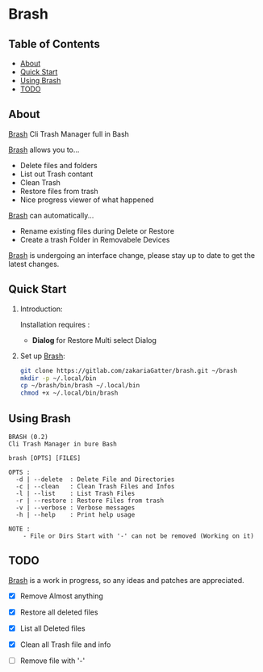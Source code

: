 # Brash

## Table of Contents

- [About](#about)
- [Quick Start](#quick-start)
- [Using Brash](#using-zshing)
- [TODO](#todo)

## About


[Brash] Cli Trash Manager full in Bash

[Brash] allows you to...

* Delete files and folders
* List out Trash contant
* Clean Trash
* Restore files from trash
* Nice progress viewer of what happened

[Brash] can automatically...

* Rename existing files during Delete or Restore
* Create a trash Folder in Removabele Devices

[Brash] is undergoing an interface change, please stay up to date to get the latest changes.

## Quick Start

1. Introduction:

   Installation requires :
	* __Dialog__ for Restore Multi select Dialog

2. Set up [Brash]:

	``` bash
	git clone https://gitlab.com/zakariaGatter/brash.git ~/brash
	mkdir -p ~/.local/bin
	cp ~/brash/bin/brash ~/.local/bin
	chmod +x ~/.local/bin/brash
	```

## Using Brash

```
BRASH (0.2)
Cli Trash Manager in bure Bash

brash [OPTS] [FILES]

OPTS :
  -d | --delete  : Delete File and Directories
  -c | --clean   : Clean Trash Files and Infos
  -l | --list    : List Trash Files
  -r | --restore : Restore Files from trash
  -v | --verbose : Verbose messages
  -h | --help    : Print help usage

NOTE :
	- File or Dirs Start with '-' can not be removed (Working on it)
```

## TODO
[Brash] is a work in progress, so any ideas and patches are appreciated.

* [X] Remove Almost anything
* [X] Restore all deleted files
* [X] List all Deleted files
* [X] Clean all Trash file and info
* [ ] Remove file with '-'


[Brash]:http://gitlab.com/zakariagatter/brash
